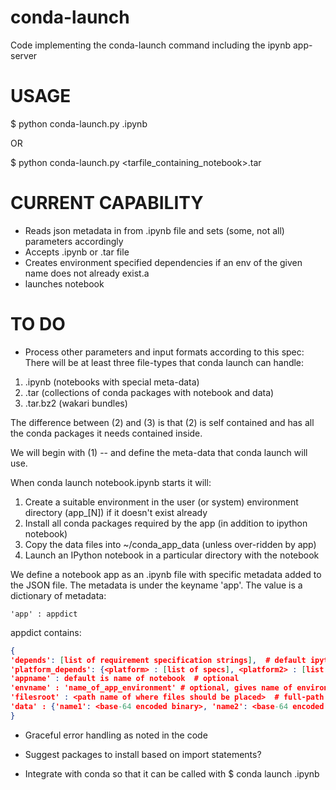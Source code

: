 conda-launch
============

Code implementing the conda-launch command including the ipynb app-server

# USAGE


$ python conda-launch.py <ipython-notebook>.ipynb

OR

$ python conda-launch.py <tarfile_containing_notebook>.tar


# CURRENT CAPABILITY

- Reads json metadata in from .ipynb file and sets (some, not all) parameters accordingly
- Accepts .ipynb or .tar file
- Creates environment specified dependencies if an env of the given name does not already exist.a
- launches notebook

# TO DO

- Process other parameters and input formats according to this spec:
     There will be at least  three file-types that conda launch can handle:

1. .ipynb    (notebooks with special meta-data)
2. .tar        (collections of conda packages with notebook and data)
3. .tar.bz2  (wakari bundles)

The difference between (2) and (3) is that (2) is self contained and has all the conda packages it needs contained inside.

We will begin with (1) -- and define the meta-data that conda launch will use.

When conda launch notebook.ipynb starts it will:

1. Create a suitable environment in the user (or system) environment directory (app_<name>[N]) if it doesn't exist already
2. Install all conda packages required by the app (in addition to ipython notebook)
3. Copy the data files into ~/conda_app_data (unless over-ridden by app)
4. Launch an IPython notebook in a particular directory with the notebook

We define a notebook app as an .ipynb file with specific metadata added to the
JSON file.  The metadata is under the keyname 'app'.  The
value is a dictionary of metadata:


```
'app' : appdict
```

appdict contains:

```json
{
'depends': [list of requirement specification strings],  # default ipython-notebook
'platform_depends': {<platform> : [list of specs], <platform2> : [list of specs]}, # optional
'appname' : default is name of notebook  # optional
'envname' : 'name_of_app_environment' # optional, gives name of environment to create the default is 'appname'
'filesroot' : <path name of where files should be placed>  # full-path for where data files should go using $HOME and $PREFIX (default is $HOME/app_name_data)
'data' : {'name1': <base-64 encoded binary>, 'name2': <base-64 encoded binary>}
}
```

- Graceful error handling as noted in the code

- Suggest packages to install based on import statements?

- Integrate with conda so that it can be called with
$ conda launch <myfile>.ipynb
